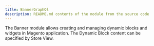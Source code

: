 ```yaml
---
title: BannerGraphQl
description: README.md contents of the module from the source code
---
```


The Banner module allows creating and managing dynamic blocks and widgets in Magento application. 
The Dynamic Block content can be specified by Store View.